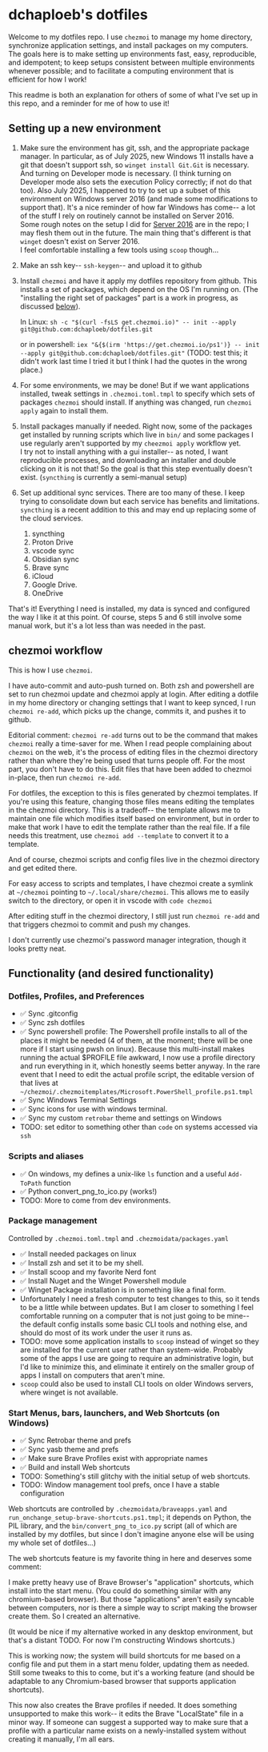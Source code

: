 # dchaploeb's dotfiles

Welcome to my dotfiles repo.  I use `chezmoi` to manage my home directory,
synchronize application settings, and install packages on my computers.
The goals here is to make setting up environments fast, easy, reproducible,
and idempotent; to keep setups consistent between multiple environments
whenever possible; and to facilitate a computing environment that is
efficient for how I work!

This readme is both an explanation for others of some of what I've set up in
this repo, and a reminder for me of how to use it!

## Setting up a new environment

  1. Make sure the environment has git, ssh, and the appropriate package
     manager.  In particular, as of July 2025, new Windows 11 installs have
     a git that doesn't support ssh, so `winget install Git.Git` is
     necessary.  And turning on Developer mode is necessary.  (I think
     turning on Developer mode also sets the execution Policy correctly; if not
     do that too).  Also July 2025, I happened to try to set up a subset
     of this environment on Windows server 2016 (and made some modifications to
     support that).  It's a nice reminder of how far Windows has come-- a lot
     of the stuff I rely on routinely cannot be installed on Server 2016.  
     Some rough notes on the setup I did for [Server 2016](winserver2016.md)
     are in the repo; I may flesh them out in the future.  The main thing
     that's different is that `winget` doesn't exist on Server 2016.  
     I feel comfortable installing a few tools using `scoop` though...

  2. Make an ssh key-- `ssh-keygen`-- and upload it to github

  3. Install `chezmoi` and have it apply my dotfiles repository from github.
     This installs a set of packages, which depend on the OS I'm running on.
     (The "installing the right set of packages" part is a work in progress,
     as discussed [below](#package-management)).

     In Linux:
     `sh -c "$(curl -fsLS get.chezmoi.io)" -- init --apply git@github.com:dchaploeb/dotfiles.git`

     or in powershell:
     `iex "&{$(irm 'https://get.chezmoi.io/ps1')} -- init --apply git@github.com:dchaploeb/dotfiles.git"`
     (TODO: test this; it didn't work last time I tried it but I think I had
     the quotes in the wrong place.)

  4. For some environments, we may be done!  But if we want applications
     installed, tweak settings in `.chezmoi.toml.tmpl` to specify which
     sets of packages `chezmoi` should install.  If anything was changed,
     run `chezmoi apply` again to install them.

  5. Install packages manually if needed.  Right now, some of the packages get
     installed by running scripts which live in `bin/` and some packages I use
     regularly aren't supported by my `cheezmoi apply` workflow yet.  
     I try not to install anything with a gui installer-- as noted,
     I want reproducible processes, and downloading an installer and double
     clicking on it is not that!  So the goal is that this step eventually
     doesn't exist.  (`syncthing` is currently a semi-manual setup)

  6. Set up additional sync services.  There are too many of these.  I keep
     trying to consolidate down but each service has benefits and limitations.
     `syncthing` is a recent addition to this and may end up replacing some of
     the cloud services.
     1. syncthing
     2. Proton Drive
     3. vscode sync
     4. Obsidian sync
     5. Brave sync
     6. iCloud
     7. Google Drive.
     8. OneDrive

That's it!  Everything I need is installed, my data is synced and configured
the way I like it at this point.  Of course, steps 5 and 6 still involve some
manual work, but it's a lot less than was needed in the past.

## chezmoi workflow

This is how I use `chezmoi`.

I have auto-commit and auto-push turned on.  Both zsh and powershell are
set to run chezmoi update and chezmoi apply at login.  After editing a dotfile
in my home directory or changing settings that I want to keep synced, I run
`chezmoi re-add`, which picks up the change, commits it, and pushes it to
github.

Editorial comment: `chezmoi re-add` turns out to be the command that makes
`chezmoi` really a time-saver for me.  When I read people complaining about
`chezmoi` on the web, it's the process of editing files in the chezmoi
directory rather than where they're being used that turns people off.  For the
most part, you don't have to do this.  Edit files that have been added to
chezmoi in-place, then run `chezmoi re-add`.

For dotfiles, the exception to this is files generated by chezmoi templates.
If you're using this feature, changing those files means editing the
templates in the chezmoi directory.  This is a tradeoff-- the template allows
me to maintain one file which modifies itself based on environment, but in
order to make  that work I have to edit the template rather than the real
file.  If a file needs this treatment, use `chezmoi add --template` to convert
it to a template.

And of course, chezmoi scripts and config files live in the chezmoi
directory and get edited there.

For easy access to scripts and templates, I have chezmoi create a symlink at
`~/chezmoi` pointing to `~/.local/share/chezmoi`.  This allows me to easily
switch to the directory, or open it in vscode with `code chezmoi`

After editing stuff in the chezmoi directory, I still just run `chezmoi re-add`
and that triggers chezmoi to commit and push my changes.

I don't currently use chezmoi's password manager integration, though it looks
pretty neat.

## Functionality (and desired functionality)

### Dotfiles, Profiles, and Preferences

- ✅ Sync .gitconfig
- ✅ Sync zsh dotfiles
- ✅ Sync powershell profile:  The Powershell profile installs to all of
      the places it might be needed (4 of them, at the moment; there will be
      one more if I start using pwsh on linux).  Because this multi-install
      makes running the actual $PROFILE file awkward, I now use a profile
      directory and run everything in it, which honestly seems better anyway.
      In the rare event that I need to edit the actual profile script, the
      editable version of that lives at
      `~/chezmoi/.chezmoitemplates/Microsoft.PowerShell_profile.ps1.tmpl`
- ✅ Sync Windows Terminal Settings
- ✅ Sync icons for use with windows terminal.
- ✅ Sync my custom `retrobar` theme and settings on Windows
- TODO: set editor to something other than `code` on systems accessed via
   `ssh`

### Scripts and aliases

- ✅ On windows, my defines a unix-like `ls` function and a useful
   `Add-ToPath` function
- ✅ Python convert_png_to_ico.py (works!)
- TODO: More to come from dev environments.

### Package management

Controlled by `.chezmoi.toml.tmpl` and `.chezmoidata/packages.yaml`

- ✅ Install needed packages on linux
- ✅ Install zsh and set it to be my shell.
- ✅ Install scoop and my favorite Nerd font
- ✅ Install Nuget and the Winget Powershell module
- ✅ Winget Package installation is in something like a final form.
- Unfortunately I need a fresh computer to test changes to this, so
  it tends to be a little while between updates.  But I am closer to
  something I feel comfortable running on a computer that is not
  just going to be mine-- the default config installs some basic CLI
  tools and nothing else, and should do most of its work under
  the user it runs as.
- TODO: move some application installs to `scoop` instead of winget
  so they are installed for the current user rather than system-wide.
  Probably some of the apps I use are going to require an administrative
  login, but I'd like to minimize this, and eliminate it entirely on
  the smaller group of apps I install on computers that aren't mine.
- `scoop` could also be used to install CLI tools on older Windows
  servers, where winget is not available.

### Start Menus, bars, launchers, and Web Shortcuts (on Windows)

- ✅ Sync Retrobar theme and prefs
- ✅ Sync yasb theme and prefs
- ✅ Make sure Brave Profiles exist with appropriate names
- ✅ Build and install Web shortcuts
- TODO: Something's still glitchy with the initial setup of web shortcuts.
- TODO: Window management tool prefs, once I have a stable configuration

Web shortcuts are controlled by `.chezmoidata/braveapps.yaml` and
`run_onchange_setup-brave-shortcuts.ps1.tmpl`; it depends on Python, the
PIL library, and the `bin/convert_png_to_ico.py` script (all of which are
installed by my dotfiles, but since I don't imagine anyone else will be
using my whole set of dotfiles...)

The web shortcuts feature is my favorite thing in here and deserves some
comment:

I make pretty heavy use of Brave Browser's "application" shortcuts, which
install into the start menu.  (You could do something similar with any
chromium-based browser).  But those "applications" aren't easily syncable
between computers, nor is there a simple way to script making the browser
create them.  So I created an alternative.

(It would be nice if my alternative worked in any desktop environment, but
that's a distant TODO.  For now I'm constructing Windows shortcuts.)

This is working now; the system will build shortcuts for me based on a config
file and put them in a start menu folder, updating them as needed.  Still some
tweaks to this to come, but it's a working feature (and should be adaptable to
any Chromium-based browser that supports application shortcuts).

This now also creates the Brave profiles if needed.  It does something
unsupported to make this work-- it edits the Brave "LocalState" file in a minor
way.  If someone can suggest a supported way to make sure that a profile with a
particular name exists on a newly-installed system without creating it 
manually, I'm all ears.
